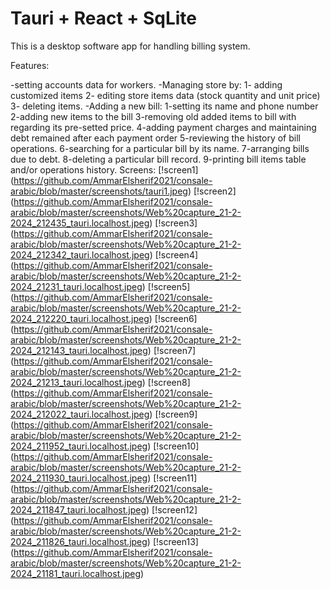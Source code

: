 # Tauri + React + SqLite

This is a desktop software app for handling billing system.

Features:

-setting accounts data for workers.
-Managing store by:
    1- adding customized items 
    2- editing store items data (stock quantity and unit price) 
    3- deleting items.
-Adding a new bill: 
    1-setting its name and phone number 
    2-adding new items to the bill 
    3-removing old added items to bill with regarding its pre-setted price. 
    4-adding payment charges and maintaining debt remained after each payment order 
    5-reviewing the history of bill operations.
    6-searching for a particular bill by its name.
    7-arranging bills due to debt.
    8-deleting a particular bill record.
    9-printing bill items table and/or operations history.
Screens:
[!screen1]
(https://github.com/AmmarElsherif2021/consale-arabic/blob/master/screenshots/tauri1.jpeg)
[!screen2]
(https://github.com/AmmarElsherif2021/consale-arabic/blob/master/screenshots/Web%20capture_21-2-2024_212435_tauri.localhost.jpeg)
[!screen3]
(https://github.com/AmmarElsherif2021/consale-arabic/blob/master/screenshots/Web%20capture_21-2-2024_212342_tauri.localhost.jpeg)
[!screen4]
(https://github.com/AmmarElsherif2021/consale-arabic/blob/master/screenshots/Web%20capture_21-2-2024_21231_tauri.localhost.jpeg)
[!screen5]
(https://github.com/AmmarElsherif2021/consale-arabic/blob/master/screenshots/Web%20capture_21-2-2024_212220_tauri.localhost.jpeg)
[!screen6]
(https://github.com/AmmarElsherif2021/consale-arabic/blob/master/screenshots/Web%20capture_21-2-2024_212143_tauri.localhost.jpeg)
[!screen7]
(https://github.com/AmmarElsherif2021/consale-arabic/blob/master/screenshots/Web%20capture_21-2-2024_21213_tauri.localhost.jpeg)
[!screen8]
(https://github.com/AmmarElsherif2021/consale-arabic/blob/master/screenshots/Web%20capture_21-2-2024_212022_tauri.localhost.jpeg)
[!screen9]
(https://github.com/AmmarElsherif2021/consale-arabic/blob/master/screenshots/Web%20capture_21-2-2024_211952_tauri.localhost.jpeg)
[!screen10]
(https://github.com/AmmarElsherif2021/consale-arabic/blob/master/screenshots/Web%20capture_21-2-2024_211930_tauri.localhost.jpeg)
[!screen11]
(https://github.com/AmmarElsherif2021/consale-arabic/blob/master/screenshots/Web%20capture_21-2-2024_211847_tauri.localhost.jpeg)
[!screen12]
(https://github.com/AmmarElsherif2021/consale-arabic/blob/master/screenshots/Web%20capture_21-2-2024_211826_tauri.localhost.jpeg)
[!screen13]
(https://github.com/AmmarElsherif2021/consale-arabic/blob/master/screenshots/Web%20capture_21-2-2024_21181_tauri.localhost.jpeg)


